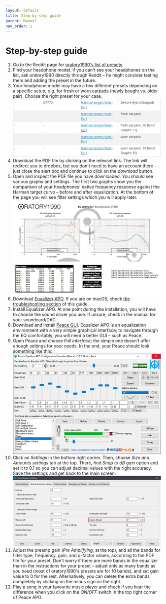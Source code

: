 ```yaml
---
layout: default
title: Step-by-step guide
parent: Manual
nav_order: 1
---
```


# Step-by-step guide

1. Go to the Reddit page for [oratory1990's list of presets](https://www.reddit.com/r/oratory1990/wiki/index/list_of_presets).
2. Find your headphone model. If you can't see your headphones on the list, ask oratory1990 directly through Reddit – he might consider testing them and adding the preset in the future.
3. Your headphone model may have a few different presets depending on a specific setup, e.g. for fresh or worn earpads (newly bought vs. older pair). Choose the right preset for your case.
![Different setups](../../images/differentsetups.jpg)  
4. Download the PDF file by clicking on the relevant link. The link will redirect you to dropbox, but you don't need to have an account there – just close the alert box and continue to click on the *download* button.
5. Open and inspect the PDF file you have downloaded. You should see various graphs and settings. The first two graphs show you the comparison of your headphones' native frequency response against the Harman target curve – before and after equalization. At the bottom of the page you will see filter settings which you will apply later.
![Comparison](../../images/comparison.jpg)  
![Filter settings](../../images/filtersettings.jpg)  
1. Download [Equalizer APO](https://sourceforge.net/projects/equalizerapo/). If you are on macOS, check [the troubleshooting section](#troubleshooting) of this guide.
2. Install Equalizer APO. At one point during the installation, you will have to choose the sound driver you use. If unsure, check in the manual for your soundcard/DAC.
3. Download and install [Peace GUI](https://sourceforge.net/projects/peace-equalizer-apo-extension/). Equalizer APO is an equalization environment with a very simple graphical interface; to navigate through the EQ comfortably, you will need a better GUI – such as Peace.
4.  Open Peace and choose *Full interface*; the simple one doesn't offer enough settings for your needs. In the end, your Peace should look something like this:  
![peace](../../images/peace.jpg)  
5.  Click on *Settings* in the bottom right corner. Then, choose *Size and Amounts settings* tab at the top. There, find *Snap to dB gain* option and set it to 0.1 so you can adjust decimal values with the right accuracy. Save the settings and get back to the main screen.
![Snap to dB](../../images/snaptodb.jpg)  
6.  Adjust the preamp gain (*Pre Amplifying*, at the top), and all the bands for filter type, frequency, gain, and q-factor values, according to the PDF file for your preset. Don't worry if there are more bands in the equalizer than in the instructions for your preset – adjust only as many bands as you need (most of oratory1990's presets are for 10 bands), and set gain value to 0 for the rest. Alternatively, you can delete the extra bands completely by clicking on the minus sign on the right.
7.  Play a song in your favourite music player and check if you hear the difference when you click on the *ON/OFF* switch in the top right corner of Peace APO.
